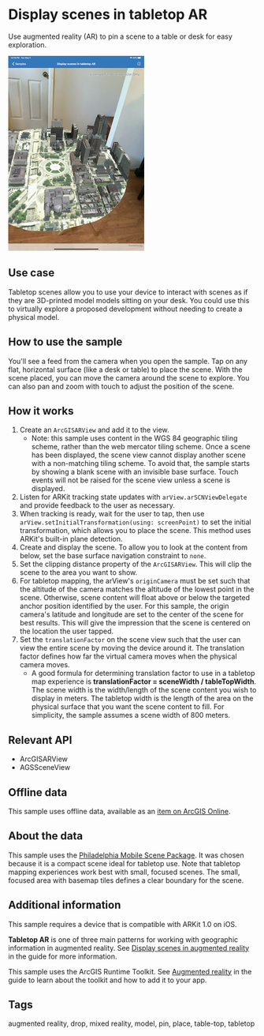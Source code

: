 # Display scenes in tabletop AR

Use augmented reality (AR) to pin a scene to a table or desk for easy exploration.

![Scene content shown sitting on a surface, as if it were a 3D printed model](display-scene-tabletop.jpeg)

## Use case

Tabletop scenes allow you to use your device to interact with scenes as if they are 3D-printed model models sitting on your desk. You could use this to virtually explore a proposed development without needing to create a physical model.

## How to use the sample

You'll see a feed from the camera when you open the sample. Tap on any flat, horizontal surface (like a desk or table) to place the scene. With the scene placed, you can move the camera around the scene to explore. You can also pan and zoom with touch to adjust the position of the scene.

## How it works

1. Create an `ArcGISARView` and add it to the view.
    * Note: this sample uses content in the WGS 84 geographic tiling scheme, rather than the web mercator tiling scheme. Once a scene has been displayed, the scene view cannot display another scene with a non-matching tiling scheme. To avoid that, the sample starts by showing a blank scene with an invisible base surface. Touch events will not be raised for the scene view unless a scene is displayed.
2. Listen for ARKit tracking state updates with `arView.arSCNViewDelegate` and provide feedback to the user as necessary.
3. When tracking is ready, wait for the user to tap, then use `arView.setInitialTransformation(using: screenPoint)` to set the initial transformation, which allows you to place the scene. This method uses ARKit's built-in plane detection.
4. Create and display the scene. To allow you to look at the content from below, set the base surface navigation constraint to `none`.
5. Set the clipping distance property of the `ArcGISARView`. This will clip the scene to the area you want to show.
6. For tabletop mapping, the arView's `originCamera` must be set such that the altitude of the camera matches the altitude of the lowest point in the scene. Otherwise, scene content will float above or below the targeted anchor position identified by the user. For this sample, the origin camera's latitude and longitude are set to the center of the scene for best results. This will give the impression that the scene is centered on the location the user tapped.
7. Set the `translationFactor` on the scene view such that the user can view the entire scene by moving the device around it. The translation factor defines how far the virtual camera moves when the physical camera moves.
    * A good formula for determining translation factor to use in a tabletop map experience is **translationFactor = sceneWidth / tableTopWidth**. The scene width is the width/length of the scene content you wish to display in meters. The tabletop width is the length of the area on the physical surface that you want the scene content to fill. For simplicity, the sample assumes a scene width of 800 meters.

## Relevant API

* ArcGISARView
* AGSSceneView

## Offline data

This sample uses offline data, available as an [item on ArcGIS Online](https://www.arcgis.com/home/item.html?id=7dd2f97bb007466ea939160d0de96a9d).

## About the data

This sample uses the [Philadelphia Mobile Scene Package](https://www.arcgis.com/home/item.html?id=7dd2f97bb007466ea939160d0de96a9d). It was chosen because it is a compact scene ideal for tabletop use. Note that tabletop mapping experiences work best with small, focused scenes. The small, focused area with basemap tiles defines a clear boundary for the scene.

## Additional information

This sample requires a device that is compatible with ARKit 1.0 on iOS.

**Tabletop AR** is one of three main patterns for working with geographic information in augmented reality. See [Display scenes in augmented reality](https://developers.arcgis.com/ios/latest/swift/guide/display-scenes-in-augmented-reality.htm) in the guide for more information.

This sample uses the ArcGIS Runtime Toolkit. See [Augmented reality]() in the guide to learn about the toolkit and how to add it to your app.

## Tags

augmented reality, drop, mixed reality, model, pin, place, table-top, tabletop
